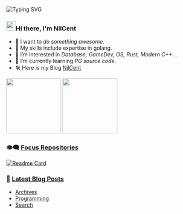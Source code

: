![Typing SVG](https://readme-typing-svg.herokuapp.com?font=Courier+new&color=%23808080&size=40&width=550&duration=6969&lines=Stay+Hungry,+Stay+Foolish.)

### <img src="https://raw.githubusercontent.com/iampavangandhi/iampavangandhi/master/gifs/Hi.gif" height="25px" width="25px">Hi there, I'm NilCent

- 👀 I want to *do something awesome*.
- 📌 My skills include expertise in golang.
- 🪬 I’m interested in *Database, GameDev, OS, Rust, Modern C++*...
- 🌱 I’m currently learning *PG source code*.
- 🛠 Here is my Blog [NilCent](https://nilcent.github.io/)



<span><img src="https://github-readme-stats.vercel.app/api/top-langs/?username=NilCent&theme=tokyonight" height=145/></span>
<span><img src="https://github-readme-stats.vercel.app/api?username=NilCent&count_private=true&show_icons=true&theme=merko" height=145/></span>

### 👁‍🗨 [Focus Repositories](https://github.com/NilCent?tab=repositories)

[![Readme Card](https://github-readme-stats.vercel.app/api/pin/?username=DiceDB&repo=dice&theme=discord_old_blurple&hide_border=true)](https://github.com/DiceDB/dice)


### 📕 [Latest Blog Posts](https://medium.com/@kevinfeng-cs88)

<!-- BLOG-POST-LIST:START -->
- [Archives](https://nilcent.github.io/page/archives/)
- [Programming](https://nilcent.github.io/categories/programming/)
- [Search](https://nilcent.github.io/page/search/)
<!-- BLOG-POST-LIST:END -->
